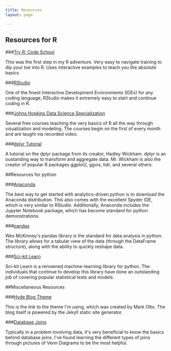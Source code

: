 ```yaml
---
title: Resources
layout: page

---
```


## Resources for R

###[Try R: Code School](http://tryr.codeschool.com/)

This was the first step in my R adventure.  Very easy to navigate training to dip your toe into R.  Uses interactive examples to teach you the absolute basics

###[RStudio](http://www.rstudio.com/)

One of the finest Interactive Development Environments (IDEs) for any coding language, RStudio makes it extremely easy to start and continue coding in R.

###[Johns Hopkins Data Science Specialization](https://www.coursera.org/specialization/jhudatascience/1)

Several free courses teaching the very basics of R all the way through visualization and modeling.  The courses begin on the first of every month and are taught via recorded video.

###[dplyr Tutorial](https://www.youtube.com/watch?v=8SGif63VW6E)

A tutorial on the dplyr package from its creator, Hadley Wickham.  dplyr is an oustanding way to transform and aggregate data.  Mr. Wickham is also the creator of popular R packages ggplot2, ggvis, tidr, and several others.

##Resources for python

###[Anaconda](https://store.continuum.io/cshop/anaconda/)

The best way to get started with analytics-driven python is to download the Anaconda distribution.  This also comes with the excellent Spyder IDE, which is very similar to RStudio.  Additionally, Anaconda includes the Jupyter Notebook package, which has become standard for python demonstrations.

###[pandas](http://pandas.pydata.org/pandas-docs/stable/)

Wes McKinney's pandas library is the standard for data analysis in python.  The library allows for a tabular view of the data (through the DataFrame structure), along with the ability to quickly reshape data.

###[Sci-kit Learn](http://scikit-learn.org/stable/)

Sci-kit Learn is a renowned machine-learning library for python.  The individuals that continue to develop this library have done an outstanding job of covering popular statistical tests and models.

##Miscellaneous Resources

###[Hyde Blog Theme](https://github.com/poole/hyde)

This is the link to the theme I'm using, which was created by Mark Otto.  The blog itself is powered by the Jekyll static site generator.

###[Database Joins](http://blog.codinghorror.com/a-visual-explanation-of-sql-joins/)

Typically in a problem involving data, it's very beneficial to know the basics behind database joins.  I've found learning the different types of joins through pictures of Venn Diagrams to be the most helpful.
